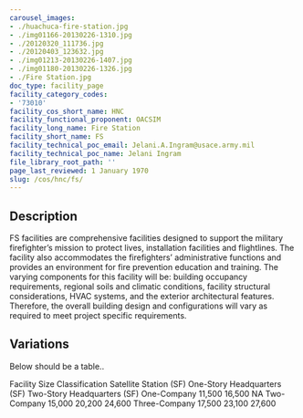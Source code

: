 ```yaml
---
carousel_images:
- ./huachuca-fire-station.jpg
- ./img01166-20130226-1310.jpg
- ./20120320_111736.jpg
- ./20120403_123632.jpg
- ./img01213-20130226-1407.jpg
- ./img01180-20130226-1326.jpg
- ./Fire Station.jpg
doc_type: facility_page
facility_category_codes:
- '73010'
facility_cos_short_name: HNC
facility_functional_proponent: OACSIM
facility_long_name: Fire Station
facility_short_name: FS
facility_technical_poc_email: Jelani.A.Ingram@usace.army.mil
facility_technical_poc_name: Jelani Ingram
file_library_root_path: ''
page_last_reviewed: 1 January 1970
slug: /cos/hnc/fs/
---
```




## Description

FS facilities are comprehensive facilities designed to support the military firefighter’s mission to protect lives, installation facilities and flightlines. The facility also accommodates the firefighters’ administrative functions and provides an environment for fire prevention education and training. The varying components for this facility will be: building occupancy requirements, regional soils and climatic conditions, facility structural considerations, HVAC systems, and the exterior architectural features. Therefore, the overall building design and configurations will vary as required to meet project specific requirements.

## Variations

Below should be a table..

Facility Size Classification Satellite Station (SF) ​One-Story Headquarters (SF) ​Two-Story Headquarters (SF)
One-Company​ ​11,500 ​16,500 NA
Two-Company​ ​15,000 ​20,200 24,600
Three-Company​ ​17,500 ​23,100 27,600